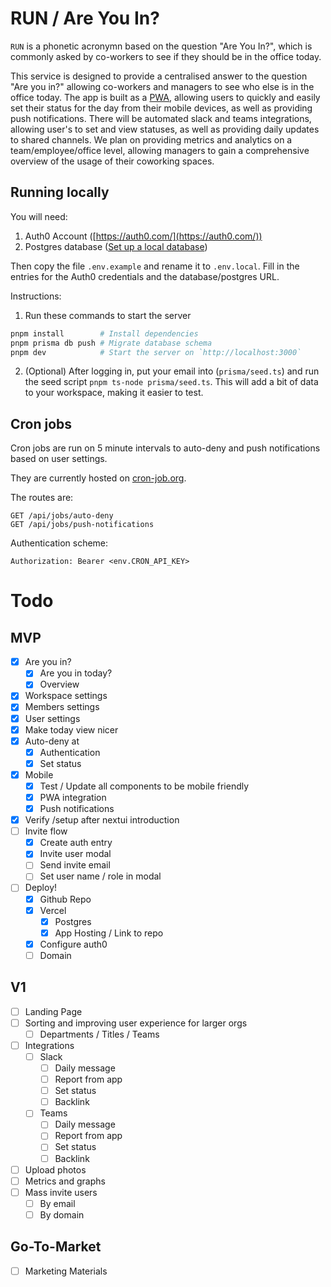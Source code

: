 # RUN / Are You In?

`RUN` is a phonetic acronymn based on the question "Are You In?", which is commonly asked by co-workers to see if they should be in the office today.

This service is designed to provide a centralised answer to the question "Are you in?" allowing co-workers and managers to see who else is in the office today. The app is built as a [PWA](https://web.dev/explore/progressive-web-apps), allowing users to quickly and easily set their status for the day from their mobile devices, as well as providing push notifications. There will be automated slack and teams integrations, allowing user's to set and view statuses, as well as providing daily updates to shared channels. We plan on providing metrics and analytics on a team/employee/office level, allowing managers to gain a comprehensive overview of the usage of their coworking spaces.

## Running locally

You will need:

1. Auth0 Account ([https://auth0.com/](https://auth0.com/))
2. Postgres database ([Set up a local database](https://www.sqlshack.com/setting-up-a-postgresql-database-on-mac/))

Then copy the file `.env.example` and rename it to `.env.local`. Fill in the entries for the Auth0 credentials and the database/postgres URL.

Instructions:

1. Run these commands to start the server

```bash
pnpm install        # Install dependencies
pnpm prisma db push # Migrate database schema
pnpm dev            # Start the server on `http://localhost:3000`
```

2. (Optional) After logging in, put your email into (`prisma/seed.ts`) and run the seed script `pnpm ts-node prisma/seed.ts`. This will add a bit of data to your workspace, making it easier to test.

## Cron jobs

Cron jobs are run on 5 minute intervals to auto-deny and push notifications based on user settings.

They are currently hosted on [cron-job.org](cron-job.org).

The routes are:

```
GET /api/jobs/auto-deny
GET /api/jobs/push-notifications
```

Authentication scheme:

```
Authorization: Bearer <env.CRON_API_KEY>
```

# Todo

## MVP

- [x] Are you in?
  - [x] Are you in today?
  - [x] Overview
- [x] Workspace settings
- [x] Members settings
- [x] User settings
- [x] Make today view nicer
- [x] Auto-deny at
  - [x] Authentication
  - [x] Set status
- [x] Mobile
  - [x] Test / Update all components to be mobile friendly
  - [x] PWA integration
  - [x] Push notifications
- [x] Verify /setup after nextui introduction
- [ ] Invite flow
  - [x] Create auth entry
  - [x] Invite user modal
  - [ ] Send invite email
  - [ ] Set user name / role in modal
- [ ] Deploy!
  - [x] Github Repo
  - [x] Vercel
    - [x] Postgres
    - [x] App Hosting / Link to repo
  - [x] Configure auth0
  - [ ] Domain

## V1

- [ ] Landing Page
- [ ] Sorting and improving user experience for larger orgs
  - [ ] Departments / Titles / Teams
- [ ] Integrations
  - [ ] Slack
    - [ ] Daily message
    - [ ] Report from app
    - [ ] Set status
    - [ ] Backlink
  - [ ] Teams
    - [ ] Daily message
    - [ ] Report from app
    - [ ] Set status
    - [ ] Backlink
- [ ] Upload photos
- [ ] Metrics and graphs
- [ ] Mass invite users
  - [ ] By email
  - [ ] By domain

## Go-To-Market

- [ ] Marketing Materials

